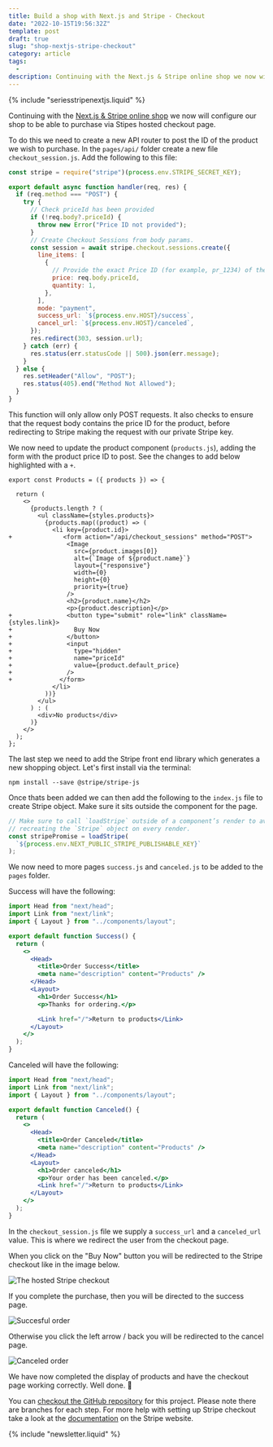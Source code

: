 ```yaml
---
title: Build a shop with Next.js and Stripe - Checkout
date: "2022-10-15T19:56:32Z"
template: post
draft: true
slug: "shop-nextjs-stripe-checkout"
category: article
tags:
  -
description: Continuing with the Next.js & Stripe online shop we now will add the checkout functionality
---
```


{% include "seriesstripenextjs.liquid" %}

Continuing with the [Next.js & Stripe online shop](https://andrewford.co.nz/articles/shop-nextjs-stripe-introduction/) we now will configure our shop to be able to purchase via Stipes hosted checkout page.

To do this we need to create a new API router to post the ID of the product we wish to purchase. In the `pages/api/` folder create a new file `checkout_session.js`. Add the following to this file:

```js
const stripe = require("stripe")(process.env.STRIPE_SECRET_KEY);

export default async function handler(req, res) {
  if (req.method === "POST") {
    try {
      // Check priceId has been provided
      if (!req.body?.priceId) {
        throw new Error("Price ID not provided");
      }
      // Create Checkout Sessions from body params.
      const session = await stripe.checkout.sessions.create({
        line_items: [
          {
            // Provide the exact Price ID (for example, pr_1234) of the product you want to sell
            price: req.body.priceId,
            quantity: 1,
          },
        ],
        mode: "payment",
        success_url: `${process.env.HOST}/success`,
        cancel_url: `${process.env.HOST}/canceled`,
      });
      res.redirect(303, session.url);
    } catch (err) {
      res.status(err.statusCode || 500).json(err.message);
    }
  } else {
    res.setHeader("Allow", "POST");
    res.status(405).end("Method Not Allowed");
  }
}
```

This function will only allow only POST requests. It also checks to ensure that the request body contains the price ID for the product, before redirecting to Stripe making the request with our private Stripe key.

We now need to update the product component (`products.js`), adding the form with the product price ID to post. See the changes to add below highlighted with a `+`.

```diff-jsx
export const Products = ({ products }) => {

  return (
    <>
      {products.length ? (
        <ul className={styles.products}>
          {products.map((product) => (
            <li key={product.id}>
+              <form action="/api/checkout_sessions" method="POST">
                <Image
                  src={product.images[0]}
                  alt={`Image of ${product.name}`}
                  layout={"responsive"}
                  width={0}
                  height={0}
                  priority={true}
                />
                <h2>{product.name}</h2>
                <p>{product.description}</p>
+               <button type="submit" role="link" className={styles.link}>
+                 Buy Now
+               </button>
+               <input
+                 type="hidden"
+                 name="priceId"
+                 value={product.default_price}
+               />
+             </form>
            </li>
          ))}
        </ul>
      ) : (
        <div>No products</div>
      )}
    </>
  );
};

```

The last step we need to add the Stripe front end library which generates a new shopping object. Let's first install via the terminal:

```shell
npm install --save @stripe/stripe-js
```

Once thats been added we can then add the following to the `index.js` file to create Stripe object. Make sure it sits outside the component for the page.

```js
// Make sure to call `loadStripe` outside of a component’s render to avoid
// recreating the `Stripe` object on every render.
const stripePromise = loadStripe(
  `${process.env.NEXT_PUBLIC_STRIPE_PUBLISHABLE_KEY}`
);
```

We now need to more pages `success.js` and `canceled.js` to be added to the `pages` folder.

Success will have the following:

```jsx
import Head from "next/head";
import Link from "next/link";
import { Layout } from "../components/layout";

export default function Success() {
  return (
    <>
      <Head>
        <title>Order Success</title>
        <meta name="description" content="Products" />
      </Head>
      <Layout>
        <h1>Order Success</h1>
        <p>Thanks for ordering.</p>

        <Link href="/">Return to products</Link>
      </Layout>
    </>
  );
}
```

Canceled will have the following:

```jsx
import Head from "next/head";
import Link from "next/link";
import { Layout } from "../components/layout";

export default function Canceled() {
  return (
    <>
      <Head>
        <title>Order Canceled</title>
        <meta name="description" content="Products" />
      </Head>
      <Layout>
        <h1>Order canceled</h1>
        <p>Your order has been canceled.</p>
        <Link href="/">Return to products</Link>
      </Layout>
    </>
  );
}
```

In the `checkout_session.js` file we supply a `success_url` and a `canceled_url` value. This is where we redirect the user from the checkout page.

When you click on the "Buy Now" button you will be redirected to the Stripe checkout like in the image below.

![The hosted Stripe checkout](stripe-checkout.png)

If you complete the purchase, then you will be directed to the success page.

![Succesful order](order-success.png)

Otherwise you click the left arrow / back you will be redirected to the cancel page.

![Canceled order](canceled-order.png)

We have now completed the display of products and have the checkout page working correctly. Well done. 👏

You can [checkout the GitHub repository](https://github.com/andrewjamesford/shop-nextjs-stripe) for this project. Please note there are branches for each step. For more help with setting up Stripe checkout take a look at the [documentation](https://stripe.com/docs/checkout/quickstart) on the Stripe website.

{% include "newsletter.liquid" %}
